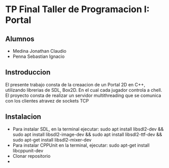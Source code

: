 # TP Final Taller de Programacion I: Portal

## Alumnos
* Medina Jonathan Claudio
* Penna Sebastian Ignacio

## Instroduccion
El presente trabajo consta de la creaacion de un Portal 2D en C++, utilizando librerias de SDL, Box2D. En el cual cada jugador controla a chell. El proyecto consta de  realizar un servidor multithreading que se comunica con los clientes atravez de sockets TCP
## Instalacion
* Para instalar SDL, en la terminal ejecutar: sudo apt install libsdl2-dev && sudo apt install libsdl2-image-dev && sudo apt install libsdl2-ttf-dev && sudo apt-get install libsdl2-mixer-dev
* Para instalar CPPUnit en la terminal, ejecutar: sudo apt-get install libcppunit-dev
* Clonar repositorio
* 
